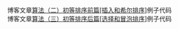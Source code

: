 ﻿博客文章[算法（二）初等排序前篇[插入和希尔排序]](http://blog.csdn.net/itachi85/article/details/55657826)例子代码<br/>
博客文章[算法（三）初等排序后篇[选择和冒泡排序]](http://blog.csdn.net/itachi85/article/details/59488857)例子代码